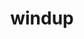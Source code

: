 ---
layout: project
title: "windup"
description: "store and play figure skating routines"
link: "https://windup.top"
image-url: "/assets/images/windup.png"
---